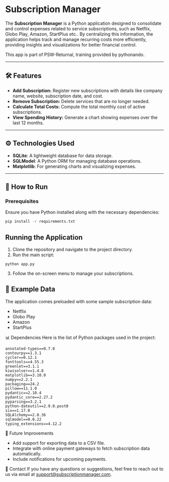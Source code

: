 # Subscription Manager

The **Subscription Manager** is a Python application designed to consolidate and control expenses related to service subscriptions, such as Netflix, Globo Play, Amazon, StartPlus etc.. By centralizing this information, the application helps track and manage recurring costs more efficiently, providing insights and visualizations for better financial control.

This app is part of PSW-Returnal, training provided by pythonando.

---

## 🛠 Features

- **Add Subscription:** Register new subscriptions with details like company name, website, subscription date, and cost.
- **Remove Subscription:** Delete services that are no longer needed.
- **Calculate Total Costs:** Compute the total monthly cost of active subscriptions.
- **View Spending History:** Generate a chart showing expenses over the last 12 months.

---

## ⚙️ Technologies Used

- **SQLite**: A lightweight database for data storage.
- **SQLModel**: A Python ORM for managing database operations.
- **Matplotlib**: For generating charts and visualizing expenses.

---

## 🚀 How to Run

### Prerequisites

Ensure you have Python installed along with the necessary dependencies:

```bash
pip install -r requirements.txt
```

## Running the Application
1. Clone the repository and navigate to the project directory.
2. Run the main script:
```
python app.py
```
3. Follow the on-screen menu to manage your subscriptions.

## 💾 Example Data

The application comes preloaded with some sample subscription data:
- Netflix
- Globo Play
- Amazon
- StartPlus


📊 Dependencies
Here is the list of Python packages used in the project:
```
annotated-types==0.7.0
contourpy==1.3.1
cycler==0.12.1
fonttools==4.55.3
greenlet==3.1.1
kiwisolver==1.4.8
matplotlib==3.10.0
numpy==2.2.1
packaging==24.2
pillow==11.1.0
pydantic==2.10.4
pydantic_core==2.27.2
pyparsing==3.2.1
python-dateutil==2.9.0.post0
six==1.17.0
SQLAlchemy==2.0.36
sqlmodel==0.0.22
typing_extensions==4.12.2

```

🌟 Future Improvements
- Add support for exporting data to a CSV file.
- Integrate with online payment gateways to fetch subscription data automatically.
- Include notifications for upcoming payments.

📧 Contact
If you have any questions or suggestions, feel free to reach out to us via email at support@subscriptionmanager.com.
